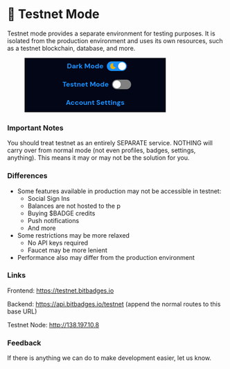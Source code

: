 # 🧪 Testnet Mode

Testnet mode provides a separate environment for testing purposes. It is isolated from the production environment and uses its own resources, such as a testnet blockchain, database, and more.

<figure><img src="../.gitbook/assets/image (1).png" alt=""><figcaption></figcaption></figure>

### Important Notes

You should treat testnet as an entirely SEPARATE service. NOTHING will carry over from normal mode (not even profiles, badges, settings, anything). This means it may or may not be the solution for you.

### Differences

* Some features available in production may not be accessible in testnet:
  * Social Sign Ins&#x20;
  * Balances are not hosted to the p
  * Buying $BADGE credits
  * Push notifications
  * And more
* Some restrictions may be more relaxed
  * No API keys required
  * Faucet may be more lenient
* Performance also may differ from the production environment

###

### Links

Frontend: https://testnet.bitbadges.io

Backend: https://api.bitbadges.io/testnet (append the normal routes to this base URL)

Testnet Node: http://138.197.10.8

### Feedback

If there is anything we can do to make development easier, let us know.
